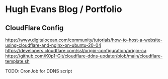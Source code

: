 # Hugh Evans Blog / Portfolio

## CloudFlare Config

https://www.digitalocean.com/community/tutorials/how-to-host-a-website-using-cloudflare-and-nginx-on-ubuntu-20-04
https://developers.cloudflare.com/ssl/origin-configuration/origin-ca
https://github.com/K0p1-Git/cloudflare-ddns-updater/blob/main/cloudflare-template.sh

TODO: CronJob for DDNS script
